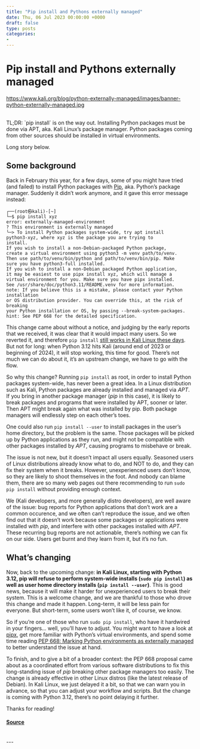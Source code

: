 ```yaml
---
title: "Pip install and Pythons externally managed"
date: Thu, 06 Jul 2023 00:00:00 +0000
draft: false
type: posts
categories: 
- 
---
```

# Pip install and Pythons externally managed
https://www.kali.org/blog/python-externally-managed/images/banner-python-externally-managed.jpg
<br/>

<br/>
TL;DR: `pip install` is on the way out. Installing Python packages must be done via APT, aka. Kali Linux’s package manager. Python packages coming from other sources should be installed in virtual environments.

Long story below.

Some background
---------------

Back in February this year, for a few days, some of you might have tried (and failed) to install Python packages with [Pip](https://pip.pypa.io/en/stable/), aka. Python’s package manager. Suddenly it didn’t work anymore, and it gave this error message instead:

```console
┌──(root㉿kali)-[~]
└─$ pip install xyz
error: externally-managed-environment
? This environment is externally managed
╰─> To install Python packages system-wide, try apt install
python3-xyz, where xyz is the package you are trying to
install.
If you wish to install a non-Debian-packaged Python package,
create a virtual environment using python3 -m venv path/to/venv.
Then use path/to/venv/bin/python and path/to/venv/bin/pip. Make
sure you have python3-full installed.
If you wish to install a non-Debian packaged Python application,
it may be easiest to use pipx install xyz, which will manage a
virtual environment for you. Make sure you have pipx installed.
See /usr/share/doc/python3.11/README.venv for more information.
note: If you believe this is a mistake, please contact your Python installation
or OS distribution provider. You can override this, at the risk of breaking
your Python installation or OS, by passing --break-system-packages.
hint: See PEP 668 for the detailed specification.
```

This change came about without a notice, and judging by the early reports that we received, it was clear that it would impact many users. So we reverted it, and therefore `pip install` [still works in Kali Linux these days](https://www.kali.org/blog/kali-linux-2023-1-release/#python-updates--changes). But not for long: when Python 3.12 hits Kali (around end of 2023 or beginning of 2024), it will stop working, this time for good. There’s not much we can do about it, it’s an upstream change, we have to go with the flow.

So why this change? Running `pip install` as root, in order to install Python packages system-wide, has never been a great idea. In a Linux distribution such as Kali, Python packages are already installed and managed via _APT_. If you bring in another package manager (_pip_ in this case), it is likely to break packages and programs that were installed by APT, sooner or later. Then APT might break again what was installed by pip. Both package managers will endlessly step on each other’s toes.

One could also run `pip install --user` to install packages in the user’s home directory, but the problem is the same. Those packages will be picked up by Python applications as they run, and might not be compatible with other packages installed by _APT_, causing programs to misbehave or break.

The issue is not new, but it doesn’t impact all users equally. Seasoned users of Linux distributions already know what to do, and NOT to do, and they can fix their system when it breaks. However, unexperienced users don’t know, so they are likely to shoot themselves in the foot. And nobody can blame them, there are so many web pages out there recommending to run `sudo pip install` without providing enough context.

We (Kali developers, and more generally distro developers), are well aware of the issue: bug reports for Python applications that don’t work are a common occurence, and we often can’t reproduce the issue, and we often find out that it doesn’t work because some packages or applications were installed with _pip_, and interfere with other packages installed with _APT_. These recurring bug reports are not actionable, there’s nothing we can fix on our side. Users get burnt and they learn from it, but it’s no fun.

What’s changing
---------------

Now, back to the upcoming change: **in Kali Linux, starting with Python 3.12, pip will refuse to perform system-wide installs (`sudo pip install`) as well as user home directory installs (`pip install --user`)**. This is good news, because it will make it harder for unexperienced users to break their system. This is a welcome change, and we are thankful to those who drove this change and made it happen. Long-term, it will be less pain for everyone. But short-term, some users won’t like it, of course, we know.

So if you’re one of those who run `sudo pip install`, who have it hardwired in your fingers… well, you’ll have to adjust. You might want to have a look at [pipx](https://pypa.github.io/pipx/), get more familiar with Python’s virtual environments, and spend some time reading [PEP 668: Marking Python environments as externally managed](https://peps.python.org/pep-0668/) to better understand the issue at hand.

To finish, and to give a bit of a broader context: the PEP 668 proposal came about as a coordinated effort from various software distributions to fix this long-standing issue of _pip_ breaking other package managers too easily. The change is already effective in other Linux distros (like the latest release of Debian). In Kali Linux, we just delayed it a bit, so that we can warn you in advance, so that you can adjust your workflow and scripts. But the change is coming with Python 3.12, there’s no point delaying it further.

Thanks for reading!

#### [Source](https://www.kali.org/blog/python-externally-managed/)

<br/>
---
